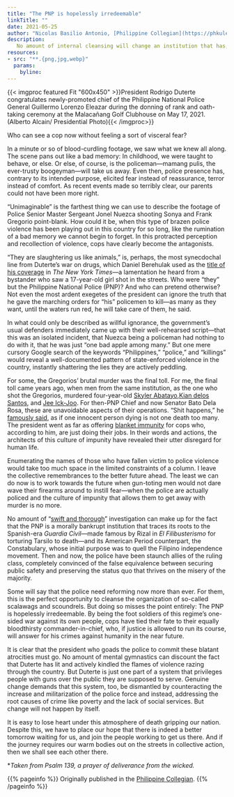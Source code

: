 ```yaml
---
title: "The PNP is hopelessly irredeemable"
linkTitle: ""
date: 2021-05-25
author: "Nicolas Basilio Antonio, [Philippine Collegian](https://phkule.org/)"
description: 
   No amount of internal cleansing will change an institution that has, for long, been staunch allies of the ruling class.
resources:
- src: "**.{png,jpg,webp}"
  params:
    byline: 
---
```

{{< imgproc featured Fit "600x450" >}}President Rodrigo Duterte congratulates newly-promoted chief of the Philippine National Police General Guillermo Lorenzo Eleazar during the donning of rank and oath-taking ceremony at the Malacañang Golf Clubhouse on May 17, 2021. (Alberto Alcain/ Presidential Photo){{< /imgproc>}}

Who can see a cop now without feeling a sort of visceral fear?

In a minute or so of blood-curdling footage, we saw what we knew all along. The scene pans out like a bad memory: In childhood, we were taught to behave, or else. Or else, of course, is the policeman—mamang pulis, the ever-trusty boogeyman—will take us away. Even then, police presence has, contrary to its intended purpose, elicited fear instead of reassurance, terror instead of comfort. As recent events made so terribly clear, our parents could not have been more right.

“Unimaginable” is the farthest thing we can use to describe the footage of Police Senior Master Sergeant Jonel Nuezca shooting Sonya and Frank Gregorio point-blank. How could it be, when this type of brazen police violence has been playing out in this country for so long, like the rumination of a bad memory we cannot begin to forget. In this protracted perception and recollection of violence, cops have clearly become the antagonists.

“They are slaughtering us like animals,” is, perhaps, the most synecdochal line from Duterte’s war on drugs, which Daniel Berehulak used as the [title of his coverage](https://www.nytimes.com/interactive/2016/12/07/world/asia/rodrigo-duterte-philippines-drugs-killings.html) in *The New York Times*—a lamentation he heard from a bystander who saw a 17-year-old girl shot in the streets. Who were “they” but the Philippine National Police (PNP)? And who can pretend otherwise? Not even the most ardent exegetes of the president can ignore the truth that he gave the marching orders for “his” policemen to kill—as many as they want, until the waters run red, he will take care of them, he said.

In what could only be described as willful ignorance, the government’s usual defenders immediately came up with their well-rehearsed script—that this was an isolated incident, that Nuezca being a policeman had nothing to do with it, that he was just “one bad apple among many.” But one mere cursory Google search of the keywords “Philippines,” “police,” and “killings” would reveal a well-documented pattern of state-enforced violence in the country, instantly shattering the lies they are actively peddling.

For some, the Gregorios’ brutal murder was the final toll. For me, the final toll came years ago, when men from the same institution, as the one who shot the Gregorios, murdered four-year-old [Skyler Abatayo](https://www.rappler.com/nation/skyler-abatayo-killed-after-finishing-school-assignment[),[Kian delos Santos](https://www.rappler.com/nation/caloocan-court-verdict-cops-lied-kian-delos-santos-helplessly-killed), and [Jee Ick-Joo](https://www.rappler.com/newsbreak/in-depth/senate-hearing-jee-ick-joo-police-crime-drug-war). For then-PNP Chief and now Senator Bato Dela Rosa, these are unavoidable aspects of their operations. “Shit happens,” he [famously said](https://newsinfo.inquirer.net/1138105/shit-happens-bato-says-after-a-child-got-killed-in-drug-bust), as if one innocent person dying is not one death too many. The president went as far as offering [blanket immunity](https://newsinfo.inquirer.net/961396/duterte-to-cops-kill-criminals-if-you-have-to-ill-protect-you) for cops who, according to him, are just doing their jobs. In their words and actions, the architects of this culture of impunity have revealed their utter disregard for human life.

Enumerating the names of those who have fallen victim to police violence would take too much space in the limited constraints of a column. I leave the collective remembrances to the better future ahead. The least we can do now is to work towards the future when gun-toting men would not dare wave their firearms around to instill fear—when the police are actually policed and the culture of impunity that allows them to get away with murder is no more.

No amount of “[swift and thorough](https://www.pna.gov.ph/articles/1125340)” investigation can make up for the fact that the PNP is a morally bankrupt institution that traces its roots to the Spanish-era *Guardia Civil*—made famous by Rizal in *El Filibusterismo* for torturing Tarsilo to death—and its American Period counterpart, the Constabulary, whose initial purpose was to quell the Filipino independence movement. Then and now, the police have been staunch allies of the ruling class, completely convinced of the false equivalence between securing public safety and preserving the status quo that thrives on the misery of the majority.

Some will say that the police need reforming now more than ever. For them, this is the perfect opportunity to cleanse the organization of so-called scalawags and scoundrels. But doing so misses the point entirely: The PNP is hopelessly irredeemable. By being the foot soldiers of this regime’s one-sided war against its own people, cops have tied their fate to their equally bloodthirsty commander-in-chief, who, if justice is allowed to run its course, will answer for his crimes against humanity in the near future.

It is clear that the president who goads the police to commit these blatant atrocities must go. No amount of mental gymnastics can discount the fact that Duterte has lit and actively kindled the flames of violence razing through the country. But Duterte is just one part of a system that privileges people with guns over the public they are supposed to serve. Genuine change demands that this system, too, be dismantled by counteracting the increase and militarization of the police force and instead, addressing the root causes of crime like poverty and the lack of social services. But change will not happen by itself.

It is easy to lose heart under this atmosphere of death gripping our nation. Despite this, we have to place our hope that there is indeed a better tomorrow waiting for us, and join the people working to get us there. And if the journey requires our warm bodies out on the streets in collective action, then we shall see each other there.

**Taken from Psalm 139, a prayer of deliverance from the wicked.*

{{% pageinfo %}}
Originally published in the [Philippine Collegian](https://phkule.org/article/176/the-pnp-is-hopelessly-irredeemable).
{{% /pageinfo %}}